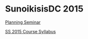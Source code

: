 # SunoikisisDC 2015

<a href="http://www.dh.uni-leipzig.de/wo/wokshops-seminars/sunoikisis-dc-2015/">Planning Seminar</a>

<a href="https://docs.google.com/document/d/1cPfOKTnGc5Mhu7UyA3LEdh5i990vpV0Fg1X23JS9vqc/edit#">SS 2015 Course Syllabus</a>

